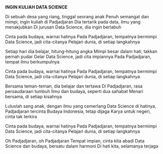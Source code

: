 **INGIN KULIAH DATA SCIENCE**

Di sebuah desa yang riang, tinggal seorang anak
Penuh semangat dan mimpi, ingin kuliah di Padjadjaran
Dia tertarik pada data, ilmu yang menakjubkan
Di jurusan Data Science, dia ingin berlabuh

Cinta pada budaya, warnai hatinya
Pada Padjadjaran, tempatnya bermimpi
Data Science, jadi cita-citanya
Pelajari dunia, di setiap langkahnya

Setiap hari dia belajar, hitung-hitung angka
Mimpi besar dalam hati, takkan pernah pudar
Gelar Data Science, jadi cita impiannya
Pada Padjadjaran, tempat ilmu berkumpulnya

Cinta pada budaya, warnai hatinya
Pada Padjadjaran, tempatnya bermimpi
Data Science, jadi cita-citanya
Pelajari dunia, di setiap langkahnya

Bersama teman-teman, dia belajar dan tertawa
Di Padjadjaran, rasa persaudaraan tumbuh
Ilmu dan budaya, seperti dua sahabat
Menari bersama, di setiap kisahnya

Luluslah sang anak, dengan ilmu yang cemerlang
Data Science di hatinya, Padjadjaran tercinta
Budaya Indonesia, tetap dijaga
Karya untuk negeri, cinta tak terkira

Cinta pada budaya, warnai hatinya
Pada Padjadjaran, tempatnya bermimpi
Data Science, jadi cita-citanya
Pelajari dunia, di setiap langkahnya

Oh Padjadjaran, oh Padjadjaran
Tempat impian, cinta kita abadi
Data Science dan budaya, bersatu dalam harmoni
Di hati kita, selamanya terjaga
